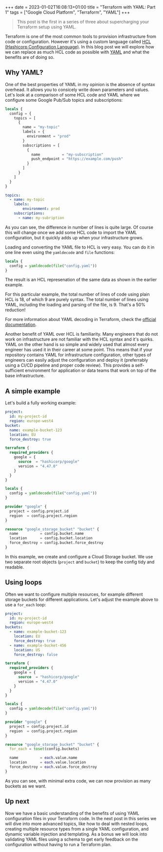 +++ 
date = 2023-01-02T16:08:13+01:00
title = "Terraform with YAML: Part 1"
tags = ["Google Cloud Platform", "Terraform", "YAML"]
+++

> This post is the first in a series of three about supercharging your Terraform setup using YAML.

Terraform is one of the most common tools to provision infrastructure from code or configuration.
However it's using a custom language called [HCL (Hashicorp Configuration Language)](https://github.com/hashicorp/hcl).
In this blog post we will explore how we can replace as much HCL code as possible with [YAML](https://yaml.org) and what the benefits are of doing so.

## Why YAML?

One of the best properties of YAML in my opinion is the absence of syntax overhead.
It allows you to consicely write down parameters and values.
Let's look at a comparison of some HCL code and YAML where we configure some Google Pub/Sub topics and subscriptions:

```terraform
locals {
  config = {
    topics = [
      {
        name = "my-topic"
        labels = {
          environment = "prod"
        }
        subscriptions = [
          {
            name          = "my-subscription"
            push_endpoint = "https://example.com/push"
          }
        ]
      }
    ]
  }
}
```

```yaml
topics:
  - name: my-topic
    labels:
        environment: prod
    subscriptions:
      - name: my-subription
```

As you can see, the difference in number of lines is quite large.
Of course this will change once we add some HCL code to import the YAML configuration, but it quickly adds up when your infrastructure grows.

Loading and converting the YAML file to HCL is very easy.
You can do it in one line even using the `yamldecode` and `file` functions:

```terraform
locals {
  config = yamldecode(file("config.yaml"))
}
```

The result is an HCL represenation of the same data as shown in the earlier example.

For this particular example, the total number of lines of code using plain HCL is 18, of which 9 are purely syntax.
The total number of lines using YAML, including the loading and parsing of the file, is 9.
That's a 50% reduction!

For more information about YAML decoding in Terraform, check the [official documentation](https://developer.hashicorp.com/terraform/language/functions/yamldecode).

Another benefit of YAML over HCL is familiarity.
Many engineers that do not work on infrastructure are not familiar with the HCL syntax and it's quirks.
YAML on the other hand is so simple and widely used that almost every engineer has used it in their career at some point.
This means that if your repository contains YAML for infrastructure configuration, other types of engineers can easily adjust the configuration and deploy it (preferrably using a CI/CD pipeline and proper code review).
This provides a self-sufficient environment for application or data teams that work on top of the base infrastructure.

## A simple example

Let's build a fully working example:

```yaml
project:
  id: my-project-id
  region: europe-west4
bucket:
  name: example-bucket-123
  location: EU
  force_destroy: true
```

```terraform
terraform {
  required_providers {
    google = {
      source  = "hashicorp/google"
      version = "4.47.0"
    }
  }
}

locals {
  config = yamldecode(file("config.yaml"))
}

provider "google" {
  project = config.project.id
  region  = config.project.region
}

resource "google_storage_bucket" "bucket" {
  name          = config.bucket.name
  location      = config.bucket.location
  force_destroy = config.bucket.force_destroy
}
```

In this example, we create and configure a Cloud Storage bucket.
We use two separate root objects (`project` and `bucket`) to keep the config tidy and readable.

## Using loops

Often we want to configure multiple resources, for example different storage buckets for different applications.
Let's adjust the example above to use a `for_each` loop:

```yaml
project:
  id: my-project-id
  region: europe-west4
buckets:
  - name: example-bucket-123
    location: EU
    force_destroy: true
  - name: example-bucket-456
    location: US
    force_destroy: false
```

```terraform
terraform {
  required_providers {
    google = {
      source  = "hashicorp/google"
      version = "4.47.0"
    }
  }
}

locals {
  config = yamldecode(file("config.yaml"))
}

provider "google" {
  project = config.project.id
  region  = config.project.region
}

resource "google_storage_bucket" "bucket" {
  for_each = toset(config.buckets)

  name          = each.value.name
  location      = each.value.location
  force_destroy = each.value.force_destroy
}
```

As you can see, with minimal extra code, we can now provision as many buckets as we want.

## Up next

Now we have a basic understanding of the benefits of using YAML configuration files in your Terraform code.
In the next post in this series we will dive into more advanced topics, like how to deal with nested loops, creating multiple resource types from a single YAML configuration, and dynamic variable injection and templating.
As a bonus we will look into validating YAML files using a schema to get early feedback on the configuration without having to run a Terraform plan.
